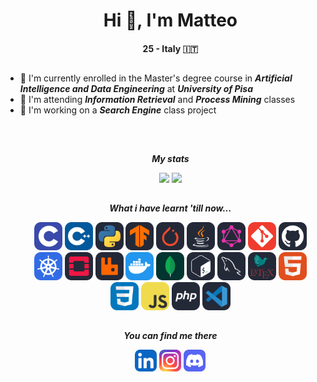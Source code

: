 <!-- TOP BANNER TO BE ADDED -->
<div>

</div>

<!-- General informations -->
<div>
<ul align="center">

# Hi 👋, I'm Matteo
#### 25 - Italy 🇮🇹
</ul>
</div>

##

<!-- Other infos -->
<div>

- 🔭 I'm currently enrolled in the Master's degree course in ***Artificial Intelligence and Data Engineering*** at ***University of Pisa***
- 🌱 I'm attending ***Information Retrieval*** and ***Process Mining*** classes
- 🔧 I'm working on a ***Search Engine*** class project
</div>


##
<br>

<!-- Personal GitHub statistics -->
<div>
<ul align="center">

***My stats***
</ul>

<ul align="center", href="https://github.com/anuraghazra/github-readme-stats">
<img height=130, src="https://github-readme-stats.vercel.app/api/top-langs/?username=PatatoBy&layout=compact&theme=dark&size_weight=0.5&count_weight=0.5">
<img height=130, src = "https://github-readme-stats.vercel.app/api?username=PatatoBy&show_icons=true&theme=dark">
</ul>
</div>

##

<!-- Code and Tools -->
<div>
<ul align="center">

***What i have learnt 'till now...***  
</ul>

<ul align="center">
<img src="./icons/C.svg" width="45">
<img src="./icons/CPP.svg" width="45">
<img src="./icons/Python-Dark.svg" width="45">
<img src="./icons/TensorFlow-Dark.svg" width="45">
<img src="./icons/PyTorch-Dark.svg" width="45">
<img src="./icons/Java-Dark.svg" width="45">
<img src="./icons/GraphQL-Dark.svg" width="45">
<img src="./icons/Git.svg" width="45">
<img src="./icons/Github-Dark.svg" width="45">
<img src="./icons/Kubernetes.svg" width="45">
<img src="./icons/OpenStack-Dark.svg" width="45">
<img src="./icons/RabbitMQ-Dark.svg" width="45">
<img src="./icons/Docker.svg" width="45">
<img src="./icons/MongoDB.svg" width="45">
<img src="./icons/Bash-Dark.svg" width="45">
<img src="./icons/MySQL-Dark.svg" width="45">
<img src="./icons/LaTeX-Dark.svg" width="45">
<img src="./icons/HTML.svg" width="45">
<img src="./icons/CSS.svg" width="45">
<img src="./icons/JavaScript.svg" width="45">
<img src="./icons/PHP-Dark.svg" width="45">
<img src="./icons/VSCode-Dark.svg" width="45">
</ul>

</div>

##

<!-- MY SOCIAL NETWORKS -->
<div>
<ul align="center">

***You can find me there***
</ul>
<ul align="center">
<img href="" src="./icons/LinkedIn.svg" width="35">
<img href="" src="./icons/Instagram.svg" width="35">
<img href="" src="./icons/Discord.svg" width="35">
</ul>
</div>

<!-- BOTTOM BANNER TO BE ADDED -->
<div>
</div>
